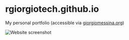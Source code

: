 # rgiorgiotech.github.io
My personal portfolio (accessible via [giorgiomessina.org](https://www.giorgiomessina.org))

![Website screenshot](https://github.com/rgiorgiotech/rgiorgiotech.github.io/blob/main/screenshot.jpeg)
